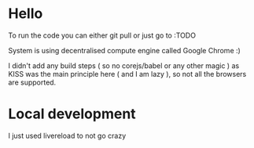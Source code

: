 # Hello

To run the code you can either git pull or just go to :TODO

System is using decentralised compute engine called Google Chrome :) 

I didn't add any build steps ( so no corejs/babel or any other magic ) as KISS was the main principle here ( and I am lazy ), so not all the browsers are supported.

# Local development

I just used livereload to not go crazy



